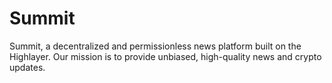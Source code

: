 # Summit

Summit, a decentralized and permissionless news platform built on the Highlayer. Our mission is to provide unbiased, high-quality news and crypto updates.

